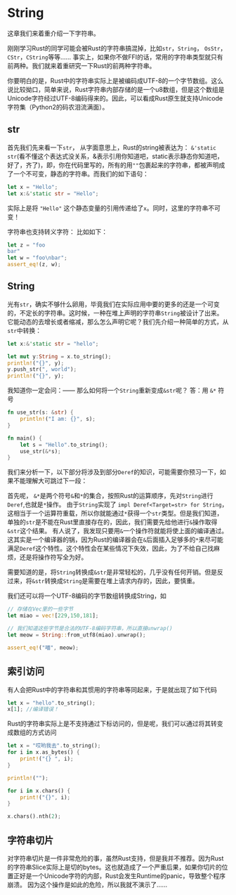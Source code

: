 # String

这章我们来着重介绍一下字符串。

刚刚学习Rust的同学可能会被Rust的字符串搞混掉，比如`str`，`String`， `OsStr`， `CStr`，`CString`等等……
事实上，如果你不做FFI的话，常用的字符串类型就只有前两种。我们就来着重研究一下Rust的前两种字符串。

你要明白的是，Rust中的字符串实际上是被编码成UTF-8的一个字节数组。这么说比较拗口，简单来说，Rust字符串内部存储的是一个u8数组，但是这个数组是Unicode字符经过UTF-8编码得来的。因此，可以看成Rust原生就支持Unicode字符集（Python2的码农泪流满面）。

## str

首先我们先来看一下`str`， 从字面意思上，Rust的string被表达为： `&'static str`(看不懂这个表达式没关系，&表示引用你知道吧，static表示静态你知道吧，好了，齐了)，即，你在代码里写的，所有的用`""`包裹起来的字符串，都被声明成了一个不可变，静态的字符串。而我们的如下语句：

```rust
let x = "Hello";
let x:&'static str = "Hello";
```
实际上是将 `"Hello"` 这个静态变量的引用传递给了`x`。同时，这里的字符串不可变！

字符串也支持转义字符：
比如如下：

```rust
let z = "foo
bar"
let w = "foo\nbar";
assert_eq!(z, w);
```

## String

光有`str`，确实不够什么卵用，毕竟我们在实际应用中要的更多的还是一个可变的，不定长的字符串。这时候，一种在堆上声明的字符串`String`被设计了出来。
它能动态的去增长或者缩减，那么怎么声明它呢？我们先介绍一种简单的方式，从`str`中转换：

```rust
let x:&'static str = "hello";

let mut y:String = x.to_string();
println!("{}", y);
y.push_str(", world");
println!("{}", y);
```

我知道你一定会问：——
    那么如何将一个`String`重新变成`&str`呢？
    答：用 `&*` 符号

```rust
fn use_str(s: &str) {
    println!("I am: {}", s);
}

fn main() {
    let s = "Hello".to_string();
    use_str(&*s);
}
```
我们来分析一下，以下部分将涉及到部分`Deref`的知识，可能需要你预习一下，如果不能理解大可跳过下一段：

首先呢， `&*`是两个符号`&`和`*`的集合，按照Rust的运算顺序，先对`String`进行`Deref`,也就是`*`操作。
由于`String`实现了 `impl Deref<Target=str> for String`，这相当于一个运算符重载，所以你就能通过`*`获得一个`str`类型。但是我们知道，单独的`str`是不能在Rust里直接存在的，因此，我们需要先给他进行`&`操作取得`&str`这个结果。
有人说了，我发现只要用`&`一个操作符就能将使上面的编译通过。
这其实是一个编译器的锅，因为Rust的编译器会在`&`后面插入足够多的`*`来尽可能满足`Deref`这个特性。这个特性会在某些情况下失效，因此，为了不给自己找麻烦，还是将操作符写全为好。


需要知道的是，将`String`转换成`&str`是非常轻松的，几乎没有任何开销。但是反过来，将`&str`转换成`String`是需要在堆上请求内存的，因此，要慎重。

我们还可以将一个UTF-8编码的字节数组转换成String，如
```rust
// 存储在Vec里的一些字节
let miao = vec![229,150,181];

// 我们知道这些字节是合法的UTF-8编码字符串，所以直接unwrap()
let meow = String::from_utf8(miao).unwrap();

assert_eq!("喵", meow);
```

## 索引访问

有人会把Rust中的字符串和其惯用的字符串等同起来，于是就出现了如下代码

```rust
let x = "hello".to_string();
x[1]; //编译错误！
```

Rust的字符串实际上是不支持通过下标访问的，但是呢，我们可以通过将其转变成数组的方式访问

```rust
let x = "哎哟我去".to_string();
for i in x.as_bytes() {
    print!("{} ", i);
}

println!("");

for i in x.chars() {
    print!("{}", i);
}

x.chars().nth(2);
```

## 字符串切片

对字符串切片是一件非常危险的事，虽然Rust支持，但是我并不推荐。因为Rust的字符串Slice实际上是切的bytes。这也就造成了一个严重后果，如果你切片的位置正好是一个Unicode字符的内部，Rust会发生Runtime的panic，导致整个程序崩溃。
因为这个操作是如此的危险，所以我就不演示了……
